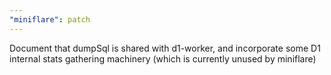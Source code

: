 ```yaml
---
"miniflare": patch
---
```


Document that dumpSql is shared with d1-worker, and incorporate some D1 internal stats gathering machinery (which is currently unused by miniflare)

